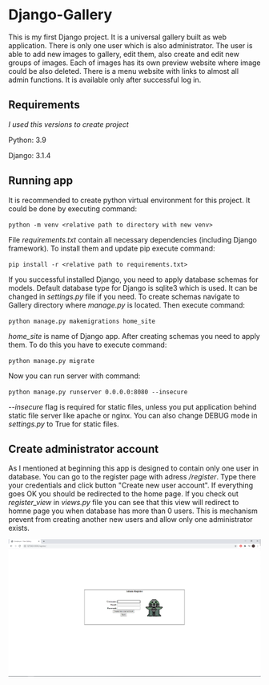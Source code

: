 # Django-Gallery

This is my first Django project. It is a universal gallery built as web application. 
There is only one user which is also administrator. The user is able to add new images to gallery, edit them, also create and edit new groups of images. 
Each of images has its own preview website where image could be also deleted. There is a menu website with links to almost all admin functions. 
It is available only after successful log in.

## Requirements

*I used this versions to create project*

Python: 3.9

Django: 3.1.4

## Running app

It is recommended to create python virtual environment for this project. It could be done by executing command:

`python -m venv <relative path to directory with new venv>`

File *requirements.txt* contain all necessary dependencies (including Django framework). To install them and update pip  execute command:

`pip install -r <relative path to requirements.txt>`

If you successful installed Django, you need to apply database schemas for models. 
Default database type for Django is sqlite3 which is used. It can be changed in *settings.py* file if you need.
To create schemas navigate to Gallery directory where *manage.py* is located. Then execute command:

`python manage.py makemigrations home_site`

*home_site* is name of Django app. After creating schemas you need to apply them. To do this you have to execute command:

`python manage.py migrate`

Now you can run server with command:

`python manage.py runserver 0.0.0.0:8080 --insecure`

*--insecure* flag is required for static files, unless you put application behind static file server like apache or nginx. 
You can also change DEBUG mode in *settings.py* to True for static files.

## Create administrator account

As I mentioned at beginning this app is designed to contain only one user in database.
You can go to the register page with adress */register*. Type there your credentials and click button "Create new user account".
If everything goes OK you should be redirected to the home page. 
If you check out *register_view* in *views.py* file you can see that this view will redirect to homne page you when database has more than 0 users. 
This is mechanism prevent from creating another new users and allow only one administrator exists.

![Register site screenshot](https://raw.githubusercontent.com/aFku/Django-Gallery/master/images/register.PNG)
